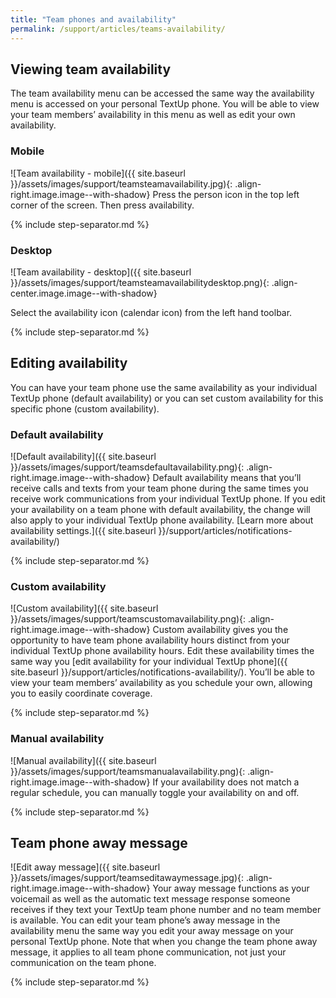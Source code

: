 ```yaml
---
title: "Team phones and availability"
permalink: /support/articles/teams-availability/
---
```


## Viewing team availability

The team availability menu can be accessed the same way the availability menu is accessed on your personal TextUp phone. You will be able to view your team members’ availability in this menu as well as edit your own availability.

### Mobile

![Team availability - mobile]({{ site.baseurl }}/assets/images/support/teamsteamavailability.jpg){: .align-right.image.image--with-shadow} Press the person icon in the top left corner of the screen. Then press availability.

{% include step-separator.md %}

### Desktop

![Team availability - desktop]({{ site.baseurl }}/assets/images/support/teamsteamavailabilitydesktop.png){: .align-center.image.image--with-shadow}

Select the availability icon (calendar icon) from the left hand toolbar.

{% include step-separator.md %}

## Editing availability

You can have your team phone use the same availability as your individual TextUp phone (default availability) or you can set custom availability for this specific phone (custom availability).

### Default availability

![Default availability]({{ site.baseurl }}/assets/images/support/teamsdefaultavailability.png){: .align-right.image.image--with-shadow} Default availability means that you’ll receive calls and texts from your team phone during the same times you receive work communications from your individual TextUp phone. If you edit your availability on a team phone with default availability, the change will also apply to your individual TextUp phone availability. [Learn more about availability settings.]({{ site.baseurl }}/support/articles/notifications-availability/)

{% include step-separator.md %}

### Custom availability

![Custom availability]({{ site.baseurl }}/assets/images/support/teamscustomavailability.png){: .align-right.image.image--with-shadow} Custom availability gives you the opportunity to have team phone availability hours distinct from your individual TextUp phone availability hours. Edit these availability times the same way you [edit availability for your individual TextUp phone]({{ site.baseurl }}/support/articles/notifications-availability/). You’ll be able to view your team members’ availability as you schedule your own, allowing you to easily coordinate coverage.

{% include step-separator.md %}

### Manual availability

![Manual availability]({{ site.baseurl }}/assets/images/support/teamsmanualavailability.png){: .align-right.image.image--with-shadow} If your availability does not match a regular schedule, you can manually toggle your availability on and off.

{% include step-separator.md %}

## Team phone away message

![Edit away message]({{ site.baseurl }}/assets/images/support/teamseditawaymessage.jpg){: .align-right.image.image--with-shadow} Your away message functions as your voicemail as well as the automatic text message response someone receives if they text your TextUp team phone number and no team member is available. You can edit your team phone’s away message in the availability menu the same way you edit your away message on your personal TextUp phone. Note that when you change the team phone away message, it applies to all team phone communication, not just your communication on the team phone.

{% include step-separator.md %}
